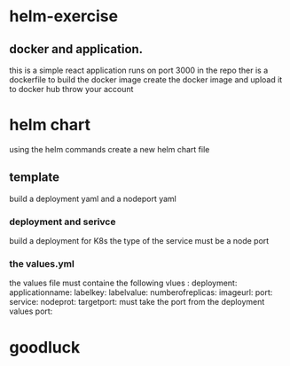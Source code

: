 # helm-exercise

## docker and application. 
this is a simple react application runs on port 3000
in the repo ther is a dockerfile to build the docker image
create the docker image and upload it to docker hub throw your account 

# helm chart
using the helm commands create a new helm chart file 
## template 
build a deployment yaml and a nodeport yaml

### deployment and serivce 
build a deployment for K8s
the type of the service must be a node port

### the values.yml
the values file must containe the following vlues : 
deployment:
  applicationname: 
  labelkey: 
  labelvalue: 
  numberofreplicas:
  imageurl:
  port:
service:
  nodeprot:
  targetport: must take the port from the deployment values
  port:
  
  
# goodluck
